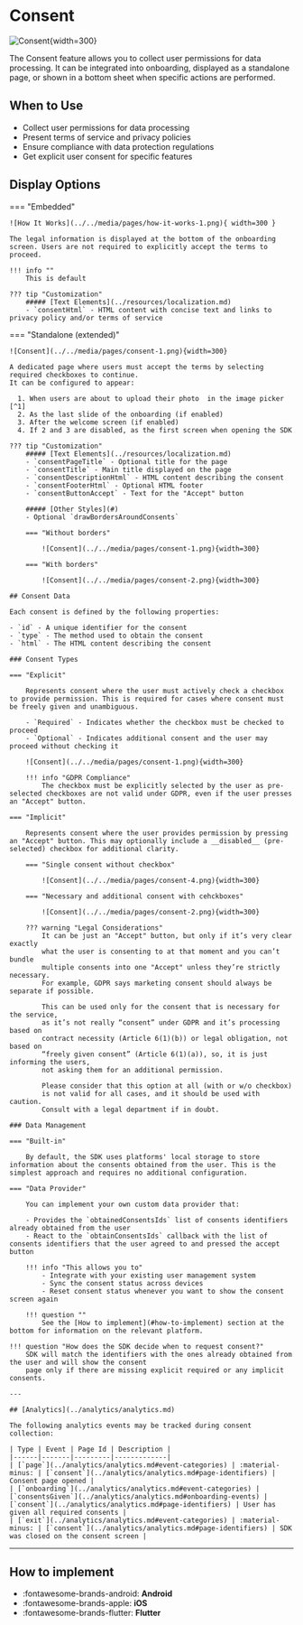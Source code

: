 # Consent

![Consent](../../media/pages/consent-1.png){width=300}

The Consent feature allows you to collect user permissions for data processing. It can be integrated into onboarding, displayed as a standalone page, or shown in a bottom sheet when specific actions are performed.

## When to Use

- Collect user permissions for data processing
- Present terms of service and privacy policies
- Ensure compliance with data protection regulations
- Get explicit user consent for specific features

## Display Options

=== "Embedded"

    ![How It Works](../../media/pages/how-it-works-1.png){ width=300 }

    The legal information is displayed at the bottom of the onboarding screen. Users are not required to explicitly accept the terms to proceed.

    !!! info ""
        This is default

    ??? tip "Customization"
        ##### [Text Elements](../resources/localization.md)
        - `consentHtml` - HTML content with concise text and links to privacy policy and/or terms of service

=== "Standalone (extended)"

    ![Consent](../../media/pages/consent-1.png){width=300}

    A dedicated page where users must accept the terms by selecting required checkboxes to continue.
    It can be configured to appear:

      1. When users are about to upload their photo  in the image picker [^1]
      2. As the last slide of the onboarding (if enabled)
      3. After the welcome screen (if enabled)
      4. If 2 and 3 are disabled, as the first screen when opening the SDK

    ??? tip "Customization"
        ##### [Text Elements](../resources/localization.md)
        - `consentPageTitle` - Optional title for the page
        - `consentTitle` - Main title displayed on the page
        - `consentDescriptionHtml` - HTML content describing the consent
        - `consentFooterHtml` - Optional HTML footer
        - `consentButtonAccept` - Text for the "Accept" button

        ##### [Other Styles](#)
        - Optional `drawBordersAroundConsents`

        === "Without borders"

            ![Consent](../../media/pages/consent-1.png){width=300}

        === "With borders"

            ![Consent](../../media/pages/consent-2.png){width=300}    

    ## Consent Data

    Each consent is defined by the following properties:

    - `id` - A unique identifier for the consent
    - `type` - The method used to obtain the consent
    - `html` - The HTML content describing the consent

    ### Consent Types

    === "Explicit"

        Represents consent where the user must actively check a checkbox to provide permission. This is required for cases where consent must be freely given and unambiguous.

        - `Required` - Indicates whether the checkbox must be checked to proceed
        - `Optional` - Indicates additional consent and the user may proceed without checking it

        ![Consent](../../media/pages/consent-1.png){width=300}

        !!! info "GDPR Compliance"
            The checkbox must be explicitly selected by the user as pre-selected checkboxes are not valid under GDPR, even if the user presses an "Accept" button. 

    === "Implicit"

        Represents consent where the user provides permission by pressing an "Accept" button. This may optionally include a __disabled__ (pre-selected) checkbox for additional clarity.

        === "Single consent without checkbox"

            ![Consent](../../media/pages/consent-4.png){width=300}

        === "Necessary and additional consent with cehckboxes"

            ![Consent](../../media/pages/consent-2.png){width=300}   

        ??? warning "Legal Considerations"
            It can be just an "Accept" button, but only if it’s very clear exactly
            what the user is consenting to at that moment and you can’t bundle
            multiple consents into one "Accept" unless they’re strictly necessary.
            For example, GDPR says marketing consent should always be separate if possible.

            This can be used only for the consent that is necessary for the service,
            as it’s not really “consent” under GDPR and it’s processing based on
            contract necessity (Article 6(1)(b)) or legal obligation, not based on
            “freely given consent” (Article 6(1)(a)), so, it is just informing the users,
            not asking them for an additional permission.
        
            Please consider that this option at all (with or w/o checkbox)
            is not valid for all cases, and it should be used with caution.
            Consult with a legal department if in doubt.

    ### Data Management

    === "Built-in"

        By default, the SDK uses platforms' local storage to store information about the consents obtained from the user. This is the simplest approach and requires no additional configuration.

    === "Data Provider"

        You can implement your own custom data provider that:

        - Provides the `obtainedConsentsIds` list of consents identifiers already obtained from the user
        - React to the `obtainConsentsIds` callback with the list of consents identifiers that the user agreed to and pressed the accept button

        !!! info "This allows you to"
            - Integrate with your existing user management system
            - Sync the consent status across devices
            - Reset consent status whenever you want to show the consent screen again

        !!! question ""
            See the [How to implement](#how-to-implement) section at the bottom for information on the relevant platform.

    !!! question "How does the SDK decide when to request consent?"
        SDK will match the identifiers with the ones already obtained from the user and will show the consent
        page only if there are missing explicit required or any implicit consents.

    ---

    ## [Analytics](../analytics/analytics.md)

    The following analytics events may be tracked during consent collection:

    | Type | Event | Page Id | Description |
    |------|-------|---------|-------------|
    | [`page`](../analytics/analytics.md#event-categories) | :material-minus: | [`consent`](../analytics/analytics.md#page-identifiers) | Consent page opened |
    | [`onboarding`](../analytics/analytics.md#event-categories) | [`consentsGiven`](../analytics/analytics.md#onboarding-events) | [`consent`](../analytics/analytics.md#page-identifiers) | User has given all required consents |
    | [`exit`](../analytics/analytics.md#event-categories) | :material-minus: | [`consent`](../analytics/analytics.md#page-identifiers) | SDK was closed on the consent screen |

---

## How to implement

<div class="grid cards" markdown>

- :fontawesome-brands-android: __Android__
- :fontawesome-brands-apple: __iOS__
- :fontawesome-brands-flutter: __Flutter__

</div>

 [^1]: We recommend using the consent display via the "upload photo" button if you are using try-ons with models feature. In this case, the user has the option not to use personal photos and there is no need to request consent in advance, as the service has the right to operate without it.
